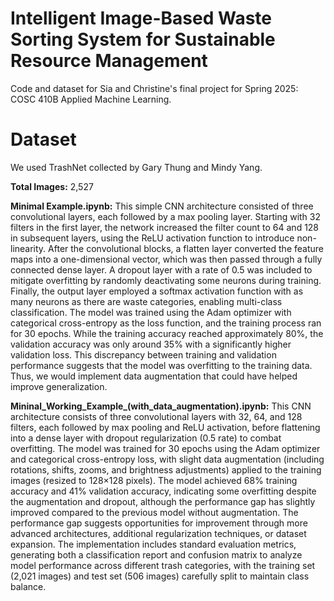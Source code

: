 # Intelligent Image-Based Waste Sorting System for Sustainable Resource Management
Code and dataset for Sia and Christine's final project for Spring 2025: COSC 410B Applied Machine Learning.
# Dataset
We used TrashNet collected by Gary Thung and Mindy Yang.

**Total Images:** 2,527

**Minimal Example.ipynb:**
This simple CNN architecture consisted of three convolutional layers, each followed by a max pooling layer. Starting with 32 filters in the first layer, the network increased the filter count to 64 and 128 in subsequent layers, using the ReLU activation function to introduce non-linearity. After the convolutional blocks, a flatten layer converted the feature maps into a one-dimensional vector, which was then passed through a fully connected dense layer. A dropout layer with a rate of 0.5 was included to mitigate overfitting by randomly deactivating some neurons during training. Finally, the output layer employed a softmax activation function with as many neurons as there are waste categories, enabling multi-class classification. The model was trained using the Adam optimizer with categorical cross-entropy as the loss function, and the training process ran for 30 epochs. While the training accuracy reached approximately 80%, the validation accuracy was only around 35% with a significantly higher validation loss. This discrepancy between training and validation performance suggests that the model was overfitting to the training data. Thus, we would implement data augmentation that could have helped improve generalization. 

**Mininal_Working_Example_(with_data_augmentation).ipynb:** 
This CNN architecture consists of three convolutional layers with 32, 64, and 128 filters, each followed by max pooling and ReLU activation, before flattening into a dense layer with dropout regularization (0.5 rate) to combat overfitting. The model was trained for 30 epochs using the Adam optimizer and categorical cross-entropy loss, with slight data augmentation (including rotations, shifts, zooms, and brightness adjustments) applied to the training images (resized to 128×128 pixels). The model achieved 68% training accuracy and 41% validation accuracy, indicating some overfitting despite the augmentation and dropout, although the performance gap has slightly improved compared to the previous model without augmentation. The performance gap suggests opportunities for improvement through more advanced architectures, additional regularization techniques, or dataset expansion. The implementation includes standard evaluation metrics, generating both a classification report and confusion matrix to analyze model performance across different trash categories, with the training set (2,021 images) and test set (506 images) carefully split to maintain class balance.
